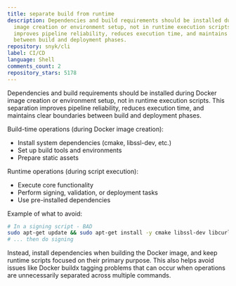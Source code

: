 ```yaml
---
title: separate build from runtime
description: Dependencies and build requirements should be installed during Docker
  image creation or environment setup, not in runtime execution scripts. This separation
  improves pipeline reliability, reduces execution time, and maintains clear boundaries
  between build and deployment phases.
repository: snyk/cli
label: CI/CD
language: Shell
comments_count: 2
repository_stars: 5178
---
```


Dependencies and build requirements should be installed during Docker image creation or environment setup, not in runtime execution scripts. This separation improves pipeline reliability, reduces execution time, and maintains clear boundaries between build and deployment phases.

Build-time operations (during Docker image creation):
- Install system dependencies (cmake, libssl-dev, etc.)
- Set up build tools and environments
- Prepare static assets

Runtime operations (during script execution):
- Execute core functionality
- Perform signing, validation, or deployment tasks
- Use pre-installed dependencies

Example of what to avoid:
```bash
# In a signing script - BAD
sudo apt-get update && sudo apt-get install -y cmake libssl-dev libcurl4-openssl-dev faketime
# ... then do signing
```

Instead, install dependencies when building the Docker image, and keep runtime scripts focused on their primary purpose. This also helps avoid issues like Docker buildx tagging problems that can occur when operations are unnecessarily separated across multiple commands.